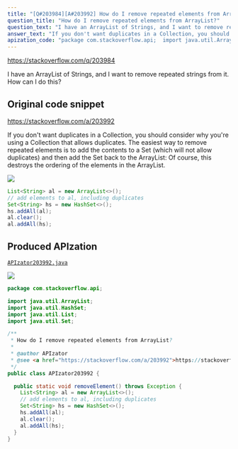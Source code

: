 ```yaml
---
title: "[Q#203984][A#203992] How do I remove repeated elements from ArrayList?"
question_title: "How do I remove repeated elements from ArrayList?"
question_text: "I have an ArrayList of Strings, and I want to remove repeated strings from it. How can I do this?"
answer_text: "If you don't want duplicates in a Collection, you should consider why you're using a Collection that allows duplicates. The easiest way to remove repeated elements is to add the contents to a Set (which will not allow duplicates) and then add the Set back to the ArrayList: Of course, this destroys the ordering of the elements in the ArrayList."
apization_code: "package com.stackoverflow.api;  import java.util.ArrayList; import java.util.HashSet; import java.util.List; import java.util.Set;  /**  * How do I remove repeated elements from ArrayList?  *  * @author APIzator  * @see <a href=\"https://stackoverflow.com/a/203992\">https://stackoverflow.com/a/203992</a>  */ public class APIzator203992 {    public static void removeElement() throws Exception {     List<String> al = new ArrayList<>();     // add elements to al, including duplicates     Set<String> hs = new HashSet<>();     hs.addAll(al);     al.clear();     al.addAll(hs);   } }"
---
```


https://stackoverflow.com/q/203984

I have an ArrayList of Strings, and I want to remove repeated strings from it. How can I do this?



## Original code snippet

https://stackoverflow.com/a/203992

If you don&#x27;t want duplicates in a Collection, you should consider why you&#x27;re using a Collection that allows duplicates. The easiest way to remove repeated elements is to add the contents to a Set (which will not allow duplicates) and then add the Set back to the ArrayList:
Of course, this destroys the ordering of the elements in the ArrayList.

<div class="code-logo"><img src="/stackoverflow.png" /></div>

```java
List<String> al = new ArrayList<>();
// add elements to al, including duplicates
Set<String> hs = new HashSet<>();
hs.addAll(al);
al.clear();
al.addAll(hs);
```

## Produced APIzation

[`APIzator203992.java`](https://github.com/pasqualesalza/apization-temp-data/raw/master/search/APIzator203992.java)

<div class="code-logo"><img src="/apizator.png" /></div>

```java
package com.stackoverflow.api;

import java.util.ArrayList;
import java.util.HashSet;
import java.util.List;
import java.util.Set;

/**
 * How do I remove repeated elements from ArrayList?
 *
 * @author APIzator
 * @see <a href="https://stackoverflow.com/a/203992">https://stackoverflow.com/a/203992</a>
 */
public class APIzator203992 {

  public static void removeElement() throws Exception {
    List<String> al = new ArrayList<>();
    // add elements to al, including duplicates
    Set<String> hs = new HashSet<>();
    hs.addAll(al);
    al.clear();
    al.addAll(hs);
  }
}

```